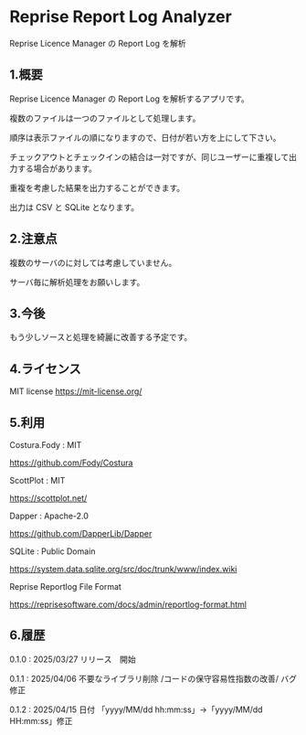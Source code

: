 ﻿# Reprise Report Log Analyzer

Reprise Licence Manager の Report Log を解析

## 1.概要

Reprise Licence Manager の Report Log を解析するアプリです。

複数のファイルは一つのファイルとして処理します。

順序は表示ファイルの順になりますので、日付が若い方を上にして下さい。

チェックアウトとチェックインの結合は一対ですが、同じユーザーに重複して出力する場合があります。

重複を考慮した結果を出力することができます。

出力は CSV と SQLite となります。


## 2.注意点

複数のサーバのに対しては考慮していません。

サーバ毎に解析処理をお願いします。

## 3.今後

もう少しソースと処理を綺麗に改善する予定です。

## 4.ライセンス

MIT license https://mit-license.org/

## 5.利用

Costura.Fody : MIT

 https://github.com/Fody/Costura

ScottPlot : MIT

 https://scottplot.net/

Dapper : Apache-2.0

 https://github.com/DapperLib/Dapper

SQLite : Public Domain

 https://system.data.sqlite.org/src/doc/trunk/www/index.wiki


Reprise Reportlog File Format

 https://reprisesoftware.com/docs/admin/reportlog-format.html

## 6.履歴

 0.1.0  : 2025/03/27 リリース　開始

 0.1.1  : 2025/04/06 不要なライブラリ削除 /コードの保守容易性指数の改善/ バグ修正

 0.1.2  : 2025/04/15 日付 「yyyy/MM/dd hh:mm:ss」→「yyyy/MM/dd HH:mm:ss」修正